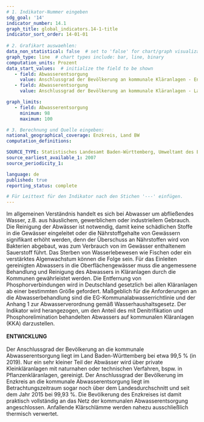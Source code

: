 ```yaml
---
# 1. Indikator-Nummer eingeben 
sdg_goal: '14'
indicator_number: 14.1
graph_title: global_indicators.14-1-title
indicator_sort_order: 14-01-01
 
# 2. Grafikart auswaehlen: 
data_non_statistical: false  # set to 'false' for chart/graph visualization 
graph_type: line  # chart types include: bar, line, binary 
computation_units: Prozent 
data_start_values:  # initialize the field to be shown  
   - field: Abwasserentsorgung
     value: Anschlussgrad der Bevölkerung an kommunale Kläranlagen - Enzkreis
   - field: Abwasserentsorgung 
     value: Anschlussgrad der Bevölkerung an kommunale Kläranlagen - Land BW

graph_limits:
   - field: Abwasserentsorgung
     minimum: 98
     maximum: 100

# 3. Berechnung und Quelle eingeben: 
national_geographical_coverage: Enzkreis, Land BW
computation_definitions: 

SOURCE_TYPE: Statistisches Landesamt Baden-Württemberg, Umweltamt des Enzkreises, eigene Darstellung
source_earliest_available_1: 2007
source_periodicity_1: 

language: de   
published: true 
reporting_status: complete

# Für Leittext für den Indikator nach den Stichen '---' einfügen. 
---
```

Im allgemeinen Verständnis handelt es sich bei Abwasser um abfließendes Wasser, z.B. aus häuslichem, gewerblichem oder industriellem Gebrauch. Die Reinigung der Abwässer ist notwendig, damit keine schädlichen Stoffe in die Gewässer eingeleitet oder die Nährstoffgehalte von Gewässern signifikant erhöht werden, denn der Überschuss an Nährstoffen wird von Bakterien abgebaut, was zum Verbrauch von im Gewässer enthaltenem Sauerstoff führt. Das Sterben von Wasserlebewesen wie Fischen oder ein verstärktes Algenwachstum können die Folge sein. Für das Einleiten gereinigten Abwassers in die Oberflächengewässer muss die angemessene Behandlung und Reinigung des Abwassers in Kläranlagen durch die Kommunen gewährleistet werden. Die Entfernung von Phosphorverbindungen wird in Deutschland gesetzlich bei allen Kläranlagen ab einer bestimmten Größe gefordert. Maßgeblich für die Anforderungen an die Abwasserbehandlung sind die EG-Kommunalabwasserrichtlinie und der Anhang 1 zur Abwasserverordnung gemäß Wasserhaushaltsgesetz. Der Indikator wird herangezogen, um den Anteil des mit Denitrifikation und Phosphorelimination behandelten Abwassers auf kommunalen Kläranlagen (KKA) darzustellen. <br>
<br>
**ENTWICKLUNG** <br>
<br>
Der Anschlussgrad der Bevölkerung an die kommunale Abwasserentsorgung liegt im Land Baden-Württemberg bei etwa 99,5 % (in 2019). Nur ein sehr kleiner Teil der Abwässer wird über private Kleinkläranlagen mit naturnahen oder technischen Verfahren, bspw. in Pflanzenkläranlagen, gereinigt. Der Anschlussgrad der Bevölkerung im Enzkreis an die kommunale Abwasserentsorgung liegt im Betrachtungszeitraum sogar noch über dem Landesdurchschnitt und seit dem Jahr 2015 bei 99,93 %. Die Bevölkerung des Enzkreises ist damit praktisch vollständig an das Netz der kommunalen Abwasserentsorgung angeschlossen. Anfallende Klärschlämme werden nahezu ausschließlich thermisch verwertet.
